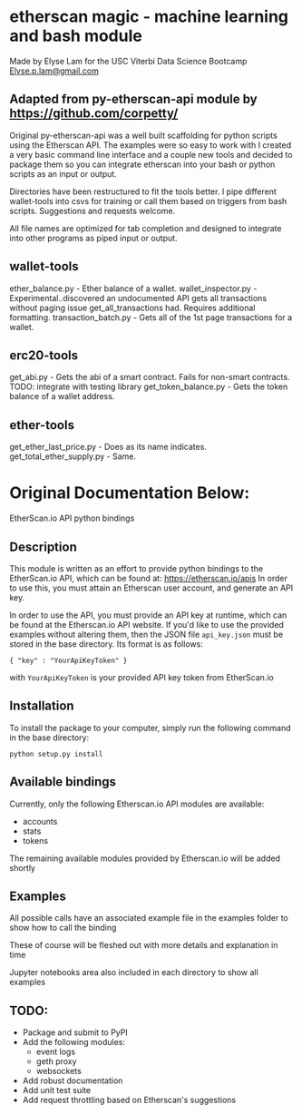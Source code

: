 # etherscan magic - machine learning and bash module 
Made by Elyse Lam for the USC Viterbi Data Science Bootcamp
Elyse.p.lam@gmail.com

## Adapted from py-etherscan-api module by https://github.com/corpetty/


Original py-etherscan-api was a well built scaffolding for python 
scripts using the Etherscan API. The examples were so easy to work with 
I created a very basic command line interface and a couple new tools and 
decided to package them so you can integrate etherscan into your bash or 
python scripts as an input or output.

Directories have been restructured to fit the tools better. I pipe 
different wallet-tools into csvs for training or call them based on 
triggers from bash scripts. Suggestions and requests welcome.

All file names are optimized for tab completion and designed to 
integrate into other programs as piped input or output.

## wallet-tools

ether_balance.py - Ether balance of a wallet.
wallet_inspector.py - Experimental..discovered an undocumented API gets all transactions without paging issue get_all_transactions had. Requires additional formatting.
transaction_batch.py - Gets all of the 1st page transactions for a wallet. 

## erc20-tools

get_abi.py - Gets the abi of a smart contract. Fails for non-smart contracts. TODO: integrate with testing library
get_token_balance.py - Gets the token balance of a wallet address.

## ether-tools
get_ether_last_price.py - Does as its name indicates.
get_total_ether_supply.py - Same.



# Original Documentation Below:



EtherScan.io API python bindings

## Description
This module is written as an effort to provide python bindings to the EtherScan.io API, which can be found at: 
https://etherscan.io/apis
In order to use this, you must attain an Etherscan user account, and generate an API key.

In order to use the API, you must provide an API key at runtime, which can be found at the Etherscan.io API website.
If you'd like to use the provided examples without altering them, then the JSON file `api_key.json` must be stored in
the base directory.  Its format is as follows:

    { "key" : "YourApiKeyToken" }
    
with `YourApiKeyToken` is your provided API key token from EtherScan.io

## Installation
To install the package to your computer, simply run the following command in the base directory:

    python setup.py install

## Available bindings
Currently, only the following Etherscan.io API modules are available:

- accounts
- stats
- tokens

The remaining available modules provided by Etherscan.io will be added shortly

## Examples
All possible calls have an associated example file in the examples folder to show how to call the binding

These of course will be fleshed out with more details and explanation in time

Jupyter notebooks area also included in each directory to show all examples

## TODO:

- Package and submit to PyPI
- Add the following modules:
    - event logs
    - geth proxy
    - websockets
- Add robust documentation
- Add unit test suite
- Add request throttling based on Etherscan's suggestions

